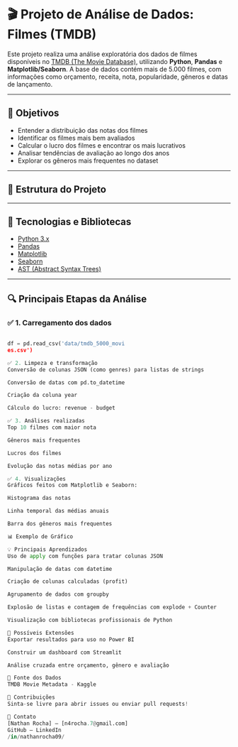 # 🎬 Projeto de Análise de Dados: Filmes (TMDB)

Este projeto realiza uma análise exploratória dos dados de filmes disponíveis no [TMDB (The Movie Database)](https://www.themoviedb.org/), utilizando **Python**, **Pandas** e **Matplotlib/Seaborn**. A base de dados contém mais de 5.000 filmes, com informações como orçamento, receita, nota, popularidade, gêneros e datas de lançamento.

---

## 📌 Objetivos

- Entender a distribuição das notas dos filmes
- Identificar os filmes mais bem avaliados
- Calcular o lucro dos filmes e encontrar os mais lucrativos
- Analisar tendências de avaliação ao longo dos anos
- Explorar os gêneros mais frequentes no dataset

---

## 📂 Estrutura do Projeto


---

## 🧪 Tecnologias e Bibliotecas

- [Python 3.x](https://www.python.org/)
- [Pandas](https://pandas.pydata.org/)
- [Matplotlib](https://matplotlib.org/)
- [Seaborn](https://seaborn.pydata.org/)
- [AST (Abstract Syntax Trees)](https://docs.python.org/3/library/ast.html)

---

## 🔍 Principais Etapas da Análise

### ✅ 1. Carregamento dos dados
```python

df = pd.read_csv('data/tmdb_5000_movi
es.csv')

✅ 2. Limpeza e transformação
Conversão de colunas JSON (como genres) para listas de strings

Conversão de datas com pd.to_datetime

Criação da coluna year

Cálculo do lucro: revenue - budget

✅ 3. Análises realizadas
Top 10 filmes com maior nota

Gêneros mais frequentes

Lucros dos filmes

Evolução das notas médias por ano

✅ 4. Visualizações
Gráficos feitos com Matplotlib e Seaborn:

Histograma das notas

Linha temporal das médias anuais

Barra dos gêneros mais frequentes

📊 Exemplo de Gráfico

💡 Principais Aprendizados
Uso de apply com funções para tratar colunas JSON

Manipulação de datas com datetime

Criação de colunas calculadas (profit)

Agrupamento de dados com groupby

Explosão de listas e contagem de frequências com explode + Counter

Visualização com bibliotecas profissionais de Python

🚀 Possíveis Extensões
Exportar resultados para uso no Power BI

Construir um dashboard com Streamlit

Análise cruzada entre orçamento, gênero e avaliação

📎 Fonte dos Dados
TMDB Movie Metadata - Kaggle

🤝 Contribuições
Sinta-se livre para abrir issues ou enviar pull requests!

📧 Contato
[Nathan Rocha] – [n4rocha.7@gmail.com]
GitHub – LinkedIn 
/in/nathanrocha09/

